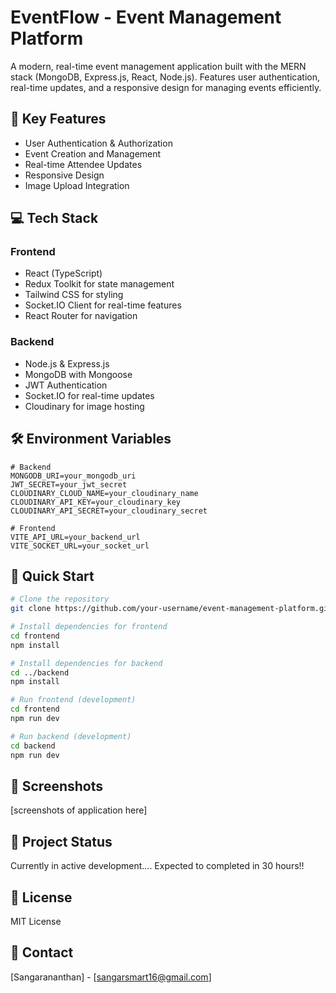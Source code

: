 # EventFlow - Event Management Platform

A modern, real-time event management application built with the MERN stack (MongoDB, Express.js, React, Node.js). Features user authentication, real-time updates, and a responsive design for managing events efficiently.

## 🚀 Key Features

- User Authentication & Authorization
- Event Creation and Management
- Real-time Attendee Updates
- Responsive Design
- Image Upload Integration

## 💻 Tech Stack

### Frontend
- React (TypeScript)
- Redux Toolkit for state management
- Tailwind CSS for styling
- Socket.IO Client for real-time features
- React Router for navigation

### Backend
- Node.js & Express.js
- MongoDB with Mongoose
- JWT Authentication
- Socket.IO for real-time updates
- Cloudinary for image hosting

## 🛠️ Environment Variables

```env
# Backend
MONGODB_URI=your_mongodb_uri
JWT_SECRET=your_jwt_secret
CLOUDINARY_CLOUD_NAME=your_cloudinary_name
CLOUDINARY_API_KEY=your_cloudinary_key
CLOUDINARY_API_SECRET=your_cloudinary_secret

# Frontend
VITE_API_URL=your_backend_url
VITE_SOCKET_URL=your_socket_url
```

## 🚀 Quick Start

```bash
# Clone the repository
git clone https://github.com/your-username/event-management-platform.git

# Install dependencies for frontend
cd frontend
npm install

# Install dependencies for backend
cd ../backend
npm install

# Run frontend (development)
cd frontend
npm run dev

# Run backend (development)
cd backend
npm run dev
```

## 📱 Screenshots

[screenshots of application here]

## 🚧 Project Status

Currently in active development....
Expected to completed in 30 hours!!

## 📝 License

MIT License

## 👥 Contact

[Sangarananthan] - [sangarsmart16@gmail.com]
